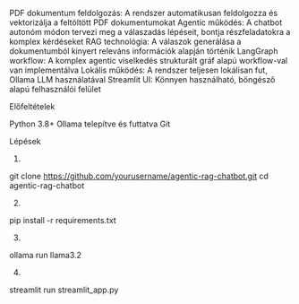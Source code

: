 PDF dokumentum feldolgozás: A rendszer automatikusan feldolgozza és vektorizálja a feltöltött PDF dokumentumokat
Agentic működés: A chatbot autonóm módon tervezi meg a válaszadás lépéseit, bontja részfeladatokra a komplex kérdéseket
RAG technológia: A válaszok generálása a dokumentumból kinyert releváns információk alapján történik
LangGraph workflow: A komplex agentic viselkedés strukturált gráf alapú workflow-val van implementálva
Lokális működés: A rendszer teljesen lokálisan fut, Ollama LLM használatával
Streamlit UI: Könnyen használható, böngésző alapú felhasználói felület

Előfeltételek

Python 3.8+
Ollama telepítve és futtatva
Git

Lépések

1.
git clone https://github.com/yourusername/agentic-rag-chatbot.git
cd agentic-rag-chatbot

2.
pip install -r requirements.txt

3.
ollama run llama3.2

4.
streamlit run streamlit_app.py
